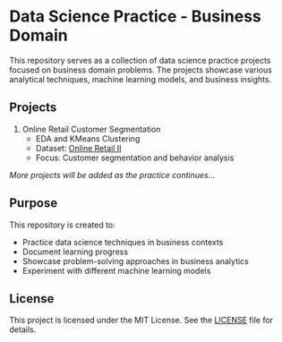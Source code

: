 # Data Science Practice - Business Domain

This repository serves as a collection of data science practice projects focused on business domain problems. The projects showcase various analytical techniques, machine learning models, and business insights.

## Projects

1. Online Retail Customer Segmentation
   - EDA and KMeans Clustering
   - Dataset: [Online Retail II](https://archive.ics.uci.edu/dataset/502/online+retail+ii)
   - Focus: Customer segmentation and behavior analysis

*More projects will be added as the practice continues...*

## Purpose

This repository is created to:
- Practice data science techniques in business contexts
- Document learning progress
- Showcase problem-solving approaches in business analytics
- Experiment with different machine learning models

## License

This project is licensed under the MIT License. See the [LICENSE](LICENSE) file for details.